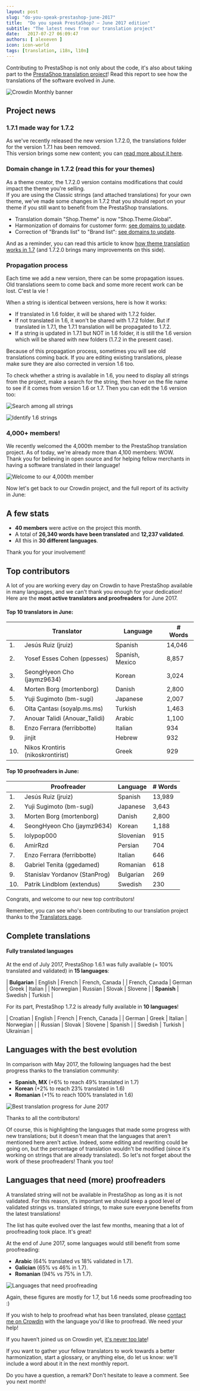 ```yaml
---
layout: post
slug: "do-you-speak-prestashop-june-2017"
title:  "Do you speak PrestaShop? – June 2017 edition"
subtitle: "The latest news from our translation project"
date:   2017-07-27 06:09:47
authors: [ alexeven ]
icon: icon-world
tags: [translation, i18n, l10n]
---
```


Contributing to PrestaShop is not only about the code, it's also about taking part to the [PrestaShop translation project](https://crowdin.com/project/prestashop-official)! Read this report to see how the translations of the software evolved in June.

![Crowdin Monthly banner](/assets/images/2017/04/DYSpeakPS.jpg)

## Project news


### 1.7.1 made way for 1.7.2

As we've recently released the new version 1.7.2.0, the translations folder for the version 1.7.1 has been removed.<br/>
This version brings some new content; you can [read more about it here](http://build.prestashop.com/news/172-Translations-update/).

### Domain change in 1.7.2 (read this for your themes)

As a theme creator, the 1.7.2.0 version contains modifications that could impact the theme you're selling.<br/>
If you are using the Classic strings (and attached translations) for your own theme, we've made some changes in 1.7.2 that you should report on your theme if you still want to benefit from the PrestaShop translations.

* Translation domain "Shop.Theme" is now "Shop.Theme.Global".
* Harmonization of domains for customer form: [see domains to update](https://github.com/PrestaShop/PrestaShop/pull/8120/files?w=1#diff-a2cd912578d421dc72b8143048ad6b16).
* Correction of "Brands list" to "Brand list": [see domains to update](https://github.com/PrestaShop/PrestaShop/pull/8120/files?w=1#diff-78e1e3c6e9dc564ccd16b9f633b61f7f).

And as a reminder, you can read this article to know [how theme translation works in 1.7](http://build.prestashop.com/howtos/translation/how-to-translate-your-theme/) (and 1.7.2.0 brings many improvements on this side).


### Propagation process

Each time we add a new version, there can be some propagation issues. Old translations seem to come back and some more recent work can be lost. C'est la vie !

When a string is identical between versions, here is how it works:

* If translated in 1.6 folder, it will be shared with 1.7.2 folder.
* If not translated in 1.6, it won't be shared with 1.7.2 folder. But if translated in 1.7.1, the 1.7.1 translation will be propagated to 1.7.2.
* If a string is updated in 1.7.1 but NOT in 1.6 folder, it is still the 1.6 version which will be shared with new folders (1.7.2 in the present case).

Because of this propagation process, sometimes you will see old translations coming back. If you are editing existing translations, please make sure they are also corrected in version 1.6 too.

To check whether a string is available in 1.6, you need to display all strings from the project, make a search for the string, then hover on the file name to see if it comes from version 1.6 or 1.7. Then you can edit the 1.6 version too:

![Search among all strings](/assets/images/2017/07/Crowdin_search_all_Strings.png)

![Identify 1.6 strings](/assets/images/2017/07/Crowdin_search_1.6_Strings.png)

### 4,000+ members!

We recently welcomed the 4,000th member to the PrestaShop translation project. As of today, we're already more than 4,100 members: WOW.<br/>
Thank you for believing in open source and for helping fellow merchants in having a software translated in their language!

![Welcome to our 4,000th member](/assets/images/2017/07/4000members.jpg)


Now let's get back to our Crowdin project, and the full report of its activity in June:

## A few stats

* **40 members** were active on the project this month.
* A total of **26,340 words have been translated** and **12,237 validated**.
* All this in **30 different languages**.

Thank you for your involvement!


## Top contributors

A lot of you are working every day on Crowdin to have PrestaShop available in many languages, and we can't thank you enough for your dedication! Here are the **most active translators and proofreaders** for June 2017.

#### Top 10 translators in June:

| |Translator | Language | # Words
|-|---------- | -------- | ----------------
 1. | Jesús Ruiz (jruiz) | Spanish | 14,046
 2. | Yosef Esses Cohen (ppesses) | Spanish, Mexico | 8,857
 3. | SeongHyeon Cho (jaymz9634) | Korean | 3,024
 4. | Morten Borg (mortenborg) | Danish | 2,800
 5. | Yuji Sugimoto (bm-sugi) | Japanese | 2,007
 6. | Olta Çantası (soyalp.ms.ms) | Turkish | 1,463
 7. | Anouar Talidi (Anouar_Talidi) | Arabic | 1,100
 8. | Enzo Ferrara (ferribbotte) | Italian | 934
 9. | jinjit | Hebrew | 932
10. | Nikos Krontiris (nikoskrontirist) | Greek | 929


#### Top 10 proofreaders in June:

| | Proofreader | Language | # Words
|-| ---------- | -------- | ----------------
 1. | Jesús Ruiz (jruiz) | Spanish | 13,989
 2. | Yuji Sugimoto (bm-sugi) | Japanese | 3,643
 3. | Morten Borg (mortenborg) | Danish | 2,800
 4. | SeongHyeon Cho (jaymz9634) | Korean | 1,188
 5. | lolypop000 | Slovenian | 915
 6. | AmirRzd | Persian | 704
 7. | Enzo Ferrara (ferribbotte) | Italian | 646
 8. | Gabriel Tenita (ggedamed)| Romanian | 618
 9. | Stanislav Yordanov (StanProg) | Bulgarian | 269
10. | Patrik Lindblom (extendus) | Swedish | 230

Congrats, and welcome to our new top contributors!

Remember, you can see who's been contributing to our translation project thanks to the [Translators page](http://translators.prestashop.com/).


## Complete translations

#### Fully translated languages

At the end of July 2017, PrestaShop 1.6.1 was fully available (= 100% translated and validated) in **15 languages**:

| **Bulgarian** | English | French | French, Canada |
| French, Canada | German | Greek | Italian |
| Norwegian | Russian | Slovak | Slovene |
| **Spanish** | Swedish | Turkish |


For its part, PrestaShop 1.7.2 is already fully available in **10 languages**!

| Croatian | English | French | French, Canada |
| German | Greek | Italian | Norwegian |
| Russian | Slovak | Slovene | Spanish |
| Swedish | Turkish | Ukrainian |


## Languages with the best evolution

In comparison with May 2017, the following languages had the best progress thanks to the translation community:

* **Spanish, MX** (+6% to reach 49% translated in 1.7)
* **Korean** (+2% to reach 23% translated in 1.6)
* **Romanian** (+1% to reach 100% translated in 1.6)

![Best translation progress for June 2017](/assets/images/2017/07/Build_Crowdin_progress_June17.png)

Thanks to all the contributors!

Of course, this is highlighting the languages that made some progress with new translations; but it doesn't mean that the languages that aren't mentioned here aren't active. Indeed, some editing and rewriting could be going on, but the percentage of translation wouldn't be modified (since it's working on strings that are already translated). So let's not forget about the work of these proofreaders! Thank you too!

## Languages that need (more) proofreaders

A translated string will not be available in PrestaShop as long as it is not validated. For this reason, it’s important we should keep a good level of validated strings vs. translated strings, to make sure everyone benefits from the latest translations!

The list has quite evolved over the last few months, meaning that a lot of proofreading took place. It's great!

At the end of June 2017, some languages would still benefit from some proofreading:

* **Arabic** (64% translated vs 18% validated in 1.7).
* **Galician** (65% vs 46% in 1.7).
* **Romanian** (94% vs 75% in 1.7).


![Languages that need proofreading](/assets/images/2017/07/Build_Crowdin_proofreading_June17.png)

Again, these figures are mostly for 1.7, but 1.6 needs some proofreading too :)

If you wish to help to proofread what has been translated, please [contact me on Crowdin](https://crowdin.com/profile/alex-even) with the language you'd like to proofread. We need your help!

If you haven’t joined us on Crowdin yet, [it's never too late](https://crowdin.com/project/prestashop-official)!

If you want to gather your fellow translators to work towards a better harmonization, start a glossary, or anything else, do let us know: we'll include a word about it in the next monthly report.

Do you have a question, a remark? Don't hesitate to leave a comment. See you next month!
